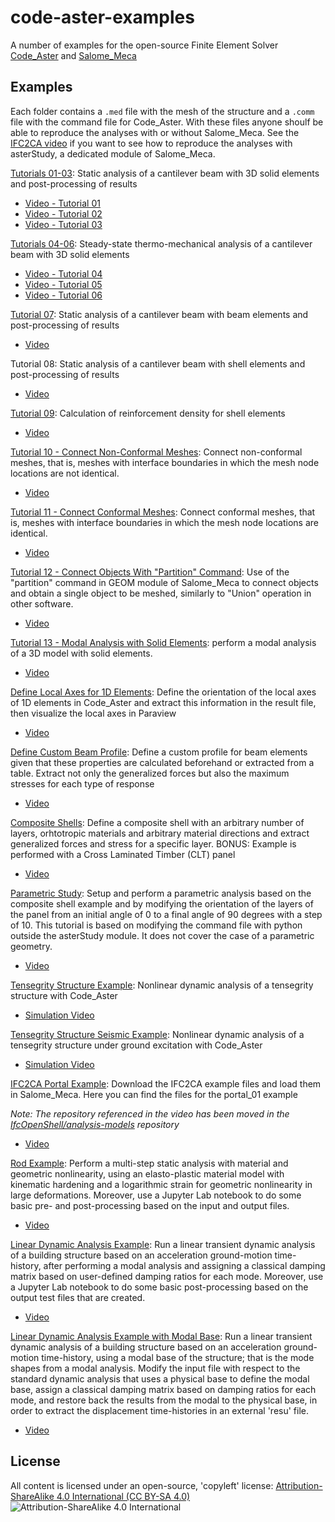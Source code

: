 # code-aster-examples
A number of examples for the open-source Finite Element Solver [Code_Aster](https://www.code-aster.org/) and [Salome_Meca](https://www.code-aster.org/spip.php?article303)

## Examples

Each folder contains a `.med` file with the mesh of the structure and a `.comm` file with the command file for Code_Aster. With these files anyone shoulf be able to reproduce the analyses with or without Salome_Meca. See the [IFC2CA video](https://youtu.be/V9Pc7SJvuRg) if you want to see how to reproduce the analyses with asterStudy, a dedicated module of Salome_Meca.

[Tutorials 01-03](Tutorials_01-03): Static analysis of a cantilever beam with 3D solid elements and post-processing of results
- [Video - Tutorial 01](https://youtu.be/lFUF5EelFUo)
- [Video - Tutorial 02](https://youtu.be/BizOXE3T9m8)
- [Video - Tutorial 03](https://youtu.be/07UxN1EaUvI)


[Tutorials 04-06](Tutorials_04-06): Steady-state thermo-mechanical analysis of a cantilever beam with 3D solid elements
- [Video - Tutorial 04](https://youtu.be/Rs_DuxT5dgw)
- [Video - Tutorial 05](https://youtu.be/D7V7Qn-40DU)
- [Video - Tutorial 06](https://youtu.be/eXNyT-aPh6Y)

[Tutorial 07](Tutorial_07): Static analysis of a cantilever beam with beam elements and post-processing of results
- [Video](https://youtu.be/Cx6mGyJH1Ms)

Tutorial 08: Static analysis of a cantilever beam with shell elements and post-processing of results
- [Video](https://youtu.be/qror21Uzc6c)

[Tutorial 09](Tutorial_09): Calculation of reinforcement density for shell elements
- [Video](https://youtu.be/wo5SJwPJCfU)

[Tutorial 10 - Connect Non-Conformal Meshes](Tutorial_10): Connect non-conformal meshes, that is, meshes with interface boundaries in which the mesh node locations are not identical.
- [Video](https://youtu.be/4peRNehSsj4)

[Tutorial 11 - Connect Conformal Meshes](Tutorial_11): Connect conformal meshes, that is, meshes with interface boundaries in which the mesh node locations are identical.
- [Video](https://youtu.be/U4qTv7UFFdA)

[Tutorial 12 - Connect Objects With "Partition" Command](Tutorial_12): Use of the "partition" command in GEOM module of Salome_Meca to connect objects and obtain a single object to be meshed, similarly to "Union" operation in other software.
- [Video](https://youtu.be/pdlUbAUb1GY)

[Tutorial 13 - Modal Analysis with Solid Elements](Tutorial_13): perform a modal analysis of a 3D model with solid elements.
- [Video](https://youtu.be/qnE_PcYbw7M)

[Define Local Axes for 1D Elements](DefineLocalAxes1D): Define the orientation of the local axes of 1D elements in Code_Aster and extract this information in the result file, then visualize the local axes in Paraview
- [Video](https://youtu.be/FUiFjAtCyX0)

[Define Custom Beam Profile](CustomBeamProfile): Define a custom profile for beam elements given that these properties are calculated beforehand or extracted from a table. Extract not only the generalized forces but also the maximum stresses for each type of response
- [Video](https://youtu.be/uZBcvgoby54)

[Composite Shells](CompositeShellExample): Define a composite shell with an arbitrary number of layers, orhtotropic materials and arbitrary material directions and extract generalized forces and stress for a specific layer. BONUS: Example is performed with a Cross Laminated Timber (CLT) panel
- [Video](https://youtu.be/52INSrQ48iQ)

[Parametric Study](ParametricStudyExample): Setup and perform a parametric analysis based on the composite shell example and by modifying the orientation of the layers of the panel from an initial angle of 0 to a final angle of 90 degrees with a step of 10. This tutorial is based on modifying the command file with python outside the asterStudy module. It does not cover the case of a parametric geometry.
- [Video](https://youtu.be/Fy49b0nwpXI)

[Tensegrity Structure Example](TensegrityExample): Nonlinear dynamic analysis of a tensegrity structure with Code_Aster
- [Simulation Video](https://youtu.be/PegRyW-5HXY)

[Tensegrity Structure Seismic Example](TensegritySeismic): Nonlinear dynamic analysis of a tensegrity structure under ground excitation with Code_Aster
- [Simulation Video](https://youtu.be/mPJh2J6BfA8)

[IFC2CA Portal Example](IFC2CA_PortalExample): Download the IFC2CA example files and load them in Salome_Meca. Here you can find the files for the portal_01 example

_Note: The repository referenced in the video has been moved in the [IfcOpenShell/analysis-models](https://github.com/IfcOpenShell/analysis-models) repository_
- [Video](https://youtu.be/V9Pc7SJvuRg)

[Rod Example](RodExample): Perform a multi-step static analysis with material and geometric nonlinearity, using an elasto-plastic material model with kinematic hardening and a logarithmic strain for geometric nonlinearity in large deformations.
Moreover, use a Jupyter Lab notebook to do some basic pre- and post-processing based on the input and output files.
- [Video](https://youtu.be/3z35NDNWV78)

[Linear Dynamic Analysis Example](LDA-Example): Run a linear transient dynamic analysis of a building structure based on an acceleration ground-motion time-history, after performing a modal analysis and assigning a classical damping matrix based on user-defined damping ratios for each mode.
Moreover, use a Jupyter Lab notebook to do some basic post-processing based on the output test files that are created.
- [Video](https://youtu.be/QoaNW4zC5u0)

[Linear Dynamic Analysis Example with Modal Base](LDA-Modal-Example): Run a linear transient dynamic analysis of a building structure based on an acceleration ground-motion time-history, using a modal base of the structure; that is the mode shapes from a modal analysis. Modify the input file with respect to the standard dynamic analysis that uses a physical base to define the modal base, assign a classical damping matrix based on damping ratios for each mode, and restore back the results from the modal to the physical base, in order to extract the displacement time-histories in an external 'resu' file.
- [Video](https://youtu.be/faFMYlkHM0g)

## License
All content is licensed under an open-source, 'copyleft' license:
[Attribution-ShareAlike 4.0 International (CC BY-SA 4.0)](https://creativecommons.org/licenses/by-sa/4.0/)
![Attribution-ShareAlike 4.0 International](http://i.creativecommons.org/l/by-sa/3.0/88x31.png)
